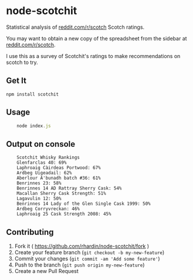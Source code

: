 # node-scotchit
Statistical analysis of [reddit.com/r/scotch](http://www.reddit.com/r/Scotch/) Scotch ratings.

You may want to obtain a new copy of the spreadsheet from the sidebar at [reddit.com/r/scotch](http://www.reddit.com/r/Scotch/).

I use this as a survey of Scotchit's ratings to make recommendations on scotch to try.

## Get It
`npm install scotchit`

## Usage
```javascript
    node index.js
```

## Output on console
```
    Scotchit Whisky Rankings
    Glenfarclas 40: 69%
    Laphroaig Càirdeas Portwood: 67%
    Ardbeg Uigeadail: 62%
    Aberlour A'bunadh batch #36: 61%
    Benrinnes 23: 58%
    Benrinnes 14 AD Rattray Sherry Cask: 54%
    Macallan Sherry Cask Strength: 51%
    Lagavulin 12: 50%
    Benrinnes 14 Lady of the Glen Single Cask 1999: 50%
    Ardbeg Corryvreckan: 46%
    Laphroaig 25 Cask Strength 2008: 45%
```

## Contributing

1. Fork it ( https://github.com/rhardin/node-scotchit/fork )
2. Create your feature branch (`git checkout -b my-new-feature`)
3. Commit your changes (`git commit -am 'Add some feature'`)
4. Push to the branch (`git push origin my-new-feature`)
5. Create a new Pull Request
